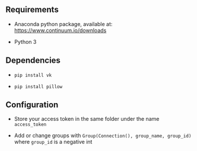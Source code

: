 ## Requirements

+ Anaconda python package, available at: https://www.continuum.io/downloads

+ Python 3

## Dependencies

+ `pip install vk`

+ `pip install pillow`

## Configuration

+ Store your access token in the same folder under the name `access_token`

+ Add or change groups with `Group(Connection(), group_name, group_id)` where `group_id` is a negative int
